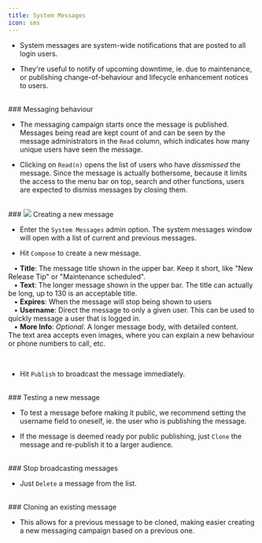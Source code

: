 ```yaml
---
title: System Messages
icon: sms
---
```


* System messages are system-wide notifications
that are posted to all login users. 

* They're useful to notify of upcoming downtime, ie. due to 
maintenance, or publishing change-of-behaviour and lifecycle enhancement notices
to users. 

<br />
### Messaging behaviour

* The messaging campaign starts once the message is published. 
Messages being read are kept count of and can be seen by
the message administrators in the `Read` column, which
indicates how many unique users have seen the message. 

* Clicking on `Read(n)` opens the list of users who have
*dissmissed* the message. Since the message is actually
bothersome, because it limits the access to the menu bar
on top, search and other functions, users are expected to 
dismiss messages by closing them.

<br />
### <img src="/static/images/icons/edit.gif" /> Creating a new message

* Enter the `System Messages` admin option. The system messages
window will open with a list of current and previous messages.

* Hit `Compose` to create a new message.  <br />

&nbsp; &nbsp;• **Title**: The message title shown in the upper bar. Keep it short, like "New Release Tip" or "Maintenance scheduled". <br />
&nbsp; &nbsp;• **Text**: The longer message shown in the upper bar. The title can actually be long, up to 130 is an acceptable title. <br />
&nbsp; &nbsp;• **Expires**: When the message will stop being shown to users <br />
&nbsp; &nbsp;• **Username**: Direct the message to only a given user. This can be used to quickly message a user that is logged in.  <br />
&nbsp; &nbsp;• **More Info**: *Optional*. A longer message body, with detailed content.  
The text area accepts even images, where you can explain a new behaviour or phone numbers to call, etc.  <br />

<br />

* Hit `Publish` to broadcast the message immediately. 

<br />
### Testing a new message

* To test a message before making it public, 
we recommend setting the username field to oneself, ie.
the user who is publishing the message. 

* If the message is deemed ready por public 
publishing, just `Clone` the message and re-publish it 
to a larger audience. 

<br />
### Stop broadcasting messages

* Just `Delete` a message from the list. 


<br />
### Cloning an existing message

* This allows for a previous message to be cloned, making easier creating a new messaging
campaign based on a previous one. 

